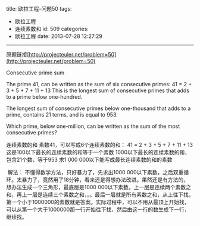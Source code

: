 title: 欧拉工程-问题50
tags:
  - 欧拉工程
  - 连续素数和
id: 509
categories:
  - 欧拉工程
date: 2013-07-28 12:27:29
---

原题链接[http://projecteuler.net/problem=50](http://projecteuler.net/problem=50)


Consecutive prime sum

The prime 41, can be written as the sum of six consecutive primes:
41 = 2 + 3 + 5 + 7 + 11 + 13
This is the longest sum of consecutive primes that adds to a prime below one-hundred.

The longest sum of consecutive primes below one-thousand that adds to a prime, contains 21 terms, and is equal to 953.

Which prime, below one-million, can be written as the sum of the most consecutive primes?

连续素数的和
素数41，可以写成6个连续素数的和：
41 = 2 + 3 + 5 + 7 + 11 + 13
这是100以下最长的连续素数的和等于一个素数
1000以下最长的连续素数的和，包含21个数，等于953
求1 000 000​以下能写成最长连续素数的和的素数

​
解法：
不懂得数学方法，只好暴力了，先求出1000 000以下素数，之后双重循环。太暴力了，竟然用了18分钟，看来还是得想办法改进。果然还是有方法的，想办法生成一个三角形，最底层是1000 000以下素数，上一层是连续两个素数之和，再上一层是连续三个素数之和，。。最后一层就是所有素数之和，从上往下找，第一个小于1000000的素数就是答案。实际过程中，可以不用从最顶上开始找，可以从第一个大于1000000那一行开始往下找，然后由这一行的数生成下一行，继续找。